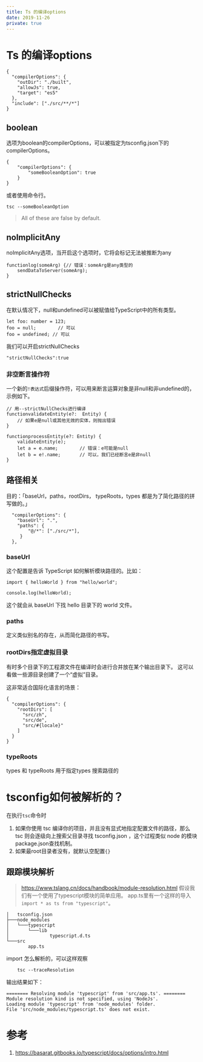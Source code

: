 ```yaml
---
title: Ts 的编译options
date: 2019-11-26
private: true
---
```

# Ts 的编译options
    {
      "compilerOptions": {
        "outDir": "./built",
        "allowJs": true,
        "target": "es5"
      },
      "include": ["./src/**/*"]
    }

## boolean
选项为boolean的compilerOptions，可以被指定为tsconfig.json下的compilerOptions。

    {
        "compilerOptions": {
            "someBooleanOption": true
        }
    }

或者使用命令行。

    tsc --someBooleanOption

> All of these are false by default.

## noImplicitAny
noImplicitAny选项，当开启这个选项时，它将会标记无法被推断为any

    functionlog(someArg) {// 错误：someArg是any类型的
        sendDataToServer(someArg);
    }

## strictNullChecks
在默认情况下，null和undefined可以被赋值给TypeScript中的所有类型。

    let foo: number = 123;
    foo = null;        // 可以
    foo = undefined; // 可以

我们可以开启strictNullChecks

    "strictNullChecks":true

### 非空断言操作符
一个新的`!表达式`后缀操作符，可以用来断言运算对象是非null和非undefined的，示例如下。

    // 用--strictNullChecks进行编译
    functionvalidateEntity(e?:  Entity) {
        // 如果e是null或其他无效的实体，则抛出错误
    }
    
    functionprocessEntity(e?: Entity) {
        validateEntity(e);
        let a = e.name;        // 错误：e可能是null
        let b = e!.name;       // 可以，我们已经断言e是非null
    } 

## 路径相关
目的：「baseUrl，paths，rootDirs， typeRoots，types 都是为了简化路径的拼写做的。」

      "compilerOptions": {
        "baseUrl": ".",
        "paths": { 
            "@/*": ["./src/*"],
         }
      },

### baseUrl
这个配置是告诉 TypeScript 如何解析模块路径的。比如：

    import { helloWorld } from "hello/world";

    console.log(helloWorld);

这个就会从 baseUrl 下找 hello 目录下的 world 文件。

### paths
定义类似别名的存在，从而简化路径的书写。

### rootDirs指定虚拟目录
有时多个目录下的工程源文件在编译时会进行合并放在某个输出目录下。 这可以看做一些源目录创建了一个“虚拟”目录。

这非常适合国际化语言的场景：

    {
      "compilerOptions": {
        "rootDirs": [
          "src/zh",
          "src/de",
          "src/#{locale}"
        ]
      }
    }

### typeRoots
types 和 typeRoots 用于指定types 搜索路径的




# tsconfig如何被解析的？
在执行`tsc`命令时
1. 如果你使用 tsc 编译你的项目，并且没有显式地指定配置文件的路径，那么 tsc 则会逐级向上搜索父目录寻找 tsconfig.json ，这个过程类似 node 的模块package.json查找机制。
2. 如果最root目录者没有，就默认空配置`{}`

## 跟踪模块解析
> https://www.tslang.cn/docs/handbook/module-resolution.html
假设我们有一个使用了typescript模块的简单应用。 app.ts里有一个这样的导入`import * as ts from "typescript"`。

    │   tsconfig.json
    ├───node_modules
    │   └───typescript
    │       └───lib
    │               typescript.d.ts
    └───src
            app.ts

import 怎么解析的，可以这样观察

        tsc --traceResolution

输出结果如下：

    ======== Resolving module 'typescript' from 'src/app.ts'. ========
    Module resolution kind is not specified, using 'NodeJs'.
    Loading module 'typescript' from 'node_modules' folder.
    File 'src/node_modules/typescript.ts' does not exist.

# 参考
1. https://basarat.gitbooks.io/typescript/docs/options/intro.html